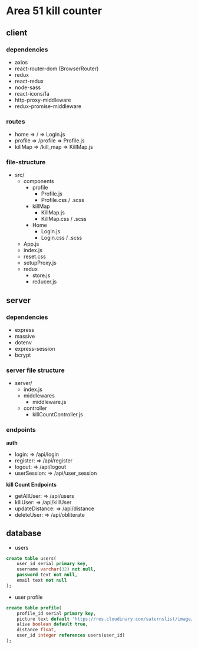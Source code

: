 # Area 51 kill counter

## client

### dependencies

- axios
- react-router-dom (BrowserRouter)
- redux
- react-redux
- node-sass
- react-icons/fa
- http-proxy-middleware
- redux-promise-middleware

### routes

- home => / => Login.js
- profile => /profile => Profile.js
- killMap => /kill_map => KillMap.js

### file-structure

- src/
  - components
    - profile
      - Profile.js
      - Profile.css / .scss
    - killMap
      - KillMap.js
      - KillMap.css / .scss
    - Home
      - Login.js
      - Login.css / .scss
  - App.js
  - index.js
  - reset.css
  - setupProxy.js
  - redux
    - store.js
    - reducer.js

## server

### dependencies

- express
- massive
- dotenv
- express-session
- bcrypt

### server file structure

- server/
  - index.js
  - middlewares
    - middleware.js
  - controller
    - killCountController.js

### endpoints

**auth**

- login: => /api/login
- register: => /api/register
- logout: => /api/logout
- userSession: => /api/user_session

**kill Count Endpoints**

- getAllUser: => /api/users
- killUser: => /api/killUser
- updateDistance: => /api/distance
- deleteUser: => /api/obliterate

## database

- users

```sql
create table users(
    user_id serial primary key,
    username varchar(32) not null,
    password text not null,
    email text not null
);
```

- user profile

```sql
create table profile(
    profile_id serial primary key,
    picture text default 'https://res.cloudinary.com/saturnslist/image/upload/q_auto/v1561159141/kcopfm6ygbyzgdu2mzxb.jpg',
    alive boolean default true,
    distance float,
    user_id integer references users(user_id)
);
```
